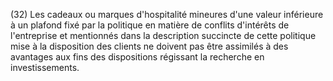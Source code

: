 (32) Les cadeaux ou marques d'hospitalité mineures d'une valeur inférieure à un plafond fixé par la politique en matière de conflits d'intérêts de l'entreprise et mentionnés dans la description succincte de cette politique mise à la disposition des clients ne doivent pas être assimilés à des avantages aux fins des dispositions régissant la recherche en investissements.